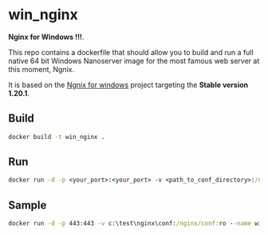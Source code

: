 # win_nginx

**Nginx for Windows !!!**.

This repo contains a dockerfile that should allow you to build and run a full native 64 bit Windows Nanoserver image for the most famous web server at this moment, Ngnix.

It is based on the [Ngnix for windows]("http://nginx.org/en/docs/windows.html") project targeting the **Stable version 1.20.1**.

## Build

```cmd
docker build -t win_nginx .
```

## Run

```cmd
docker run -d -p <your_port>:<your_port> -v <path_to_conf_directory>:/nginx/conf:ro --name win_nginx xavierhdz/win_nginx:latest
```

## Sample

```cmd
docker run -d -p 443:443 -v c:\test\nginx\conf:/nginx/conf:ro --name win_nginx xavierhdz/win_nginx:latest
```
